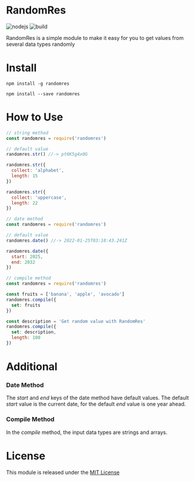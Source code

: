 # RandomRes
![nodejs](https://img.shields.io/badge/nodejs-00a896?style=for-the-badge&logo=node.js&logoColor=white)
![build](https://img.shields.io/badge/randomres-d62828?style=for-the-badge&logo=npm&logoColor=white)
<br>

RandomRes is a simple module to make it easy for you to get values from several data types randomly

# Install
```
npm install -g randomres 
```

``` 
npm install --save randomres 
```

# How to Use
``` javascript
// string method
const randomres = require('randomres')

// default value
randomres.str() //-> pt6K5g4x0G

randomres.str({
  collect: 'alphabet',
  length: 15
})

randomres.str({
  collect: 'uppercase',
  length: 22
})

```

``` javascript
// date method
const randomres = require('randomres')

// default value
randomres.date() //-> 2022-01-25T03:18:43.241Z

randomres.date({
  start: 2025,
  end: 2032
})

```

``` javascript
// compile method
const randomres = require('randomres')

const fruits = ['banana', 'apple', 'avocado']
randomres.compile({
  set: fruits
})

const description = 'Get random value with RandomRes'
randomres.compile({
  set: description,
  length: 100 
})

```

# Additional
### Date Method
The <i>start</i> and <i>end</i> keys of the date method have default values. The default <i>start</i> value is the current date, for the default <i>end</i> value is one year ahead.

### Compile Method
In the <i>compile</i> method, the input data types are strings and arrays.

# License
This module is released under the [MIT License](https://github.com/febriadj/randomres-module/blob/master/LICENSE)